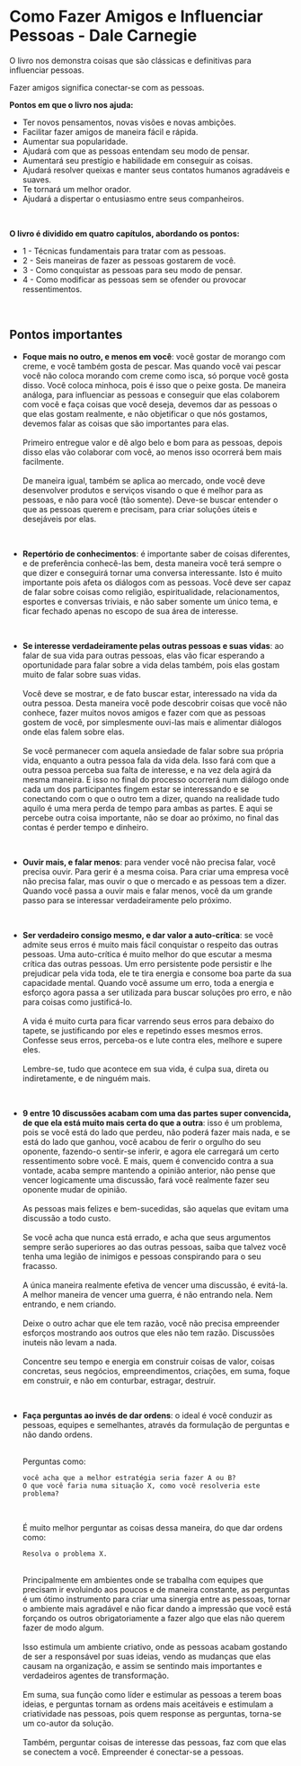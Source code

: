 
# Como Fazer Amigos e Influenciar Pessoas - Dale Carnegie

O livro nos demonstra coisas que são clássicas e definitivas para influenciar pessoas.

Fazer amigos significa conectar-se com as pessoas.

<b>Pontos em que o livro nos ajuda:</b>
- Ter novos pensamentos, novas visões e novas ambições.
- Facilitar fazer amigos de maneira fácil e rápida.
- Aumentar sua popularidade.
- Ajudará com que as pessoas entendam seu modo de pensar.
- Aumentará seu prestígio e habilidade em conseguir as coisas.
- Ajudará resolver queixas e manter seus contatos humanos agradáveis e suaves.
- Te tornará um melhor orador.
- Ajudará a dispertar o entusiasmo entre seus companheiros.

<br>

<b>O livro é dividido em quatro capítulos, abordando os pontos:</b>
- 1 - Técnicas fundamentais para tratar com as pessoas.
- 2 - Seis maneiras de fazer as pessoas gostarem de você.
- 3 - Como conquistar as pessoas para seu modo de pensar.
- 4 - Como modificar as pessoas sem se ofender ou provocar ressentimentos.

<br>

## <b>Pontos importantes</b>

- <b>Foque mais no outro, e menos em você</b>: você gostar de morango com creme, e você também gosta de pescar. Mas quando você vai pescar você não coloca morando com creme como isca, só porque você gosta disso. Você coloca minhoca, pois é isso que o peixe gosta. De maneira análoga, para influenciar as pessoas e conseguir que elas colaborem com você e faça coisas que você deseja, devemos dar as pessoas o que elas gostam realmente, e não objetificar o que nós gostamos, devemos falar as coisas que são importantes para elas.
<br><br>
Primeiro entregue valor e dê algo belo e bom para as pessoas, depois disso elas vão colaborar com você, ao menos isso ocorrerá bem mais facilmente.
<br><br>
De maneira igual, também se aplica ao mercado, onde você deve desenvolver produtos e serviços visando o que é melhor para as pessoas, e não para você (tão somente). Deve-se buscar entender o que as pessoas querem e precisam, para criar soluções úteis e desejáveis por elas.

<br>

- <b>Repertório de conhecimentos</b>: é importante saber de coisas diferentes, e de preferência conhecê-las bem, desta maneira você terá sempre o que dizer e conseguirá tornar uma conversa interessante. Isto é muito importante pois afeta os diálogos com as pessoas. Você deve ser capaz de falar sobre coisas como religião, espiritualidade, relacionamentos, esportes e conversas triviais, e não saber somente um único tema, e ficar fechado apenas no escopo de sua área de interesse.

<br>

- <b>Se interesse verdadeiramente pelas outras pessoas e suas vidas</b>: ao falar de sua vida para outras pessoas, elas vão ficar esperando a oportunidade para falar sobre a vida delas também, pois elas gostam muito de falar sobre suas vidas.
<br><br>
Você deve se mostrar, e de fato buscar estar, interessado na vida da outra pessoa. Desta maneira você pode descobrir coisas que você não conhece, fazer muitos novos amigos e fazer com que as pessoas gostem de você, por simplesmente ouvi-las mais e alimentar diálogos onde elas falem sobre elas.
<br><br>
Se você permanecer com aquela ansiedade de falar sobre sua própria vida, enquanto a outra pessoa fala da vida dela. Isso fará com que a outra pessoa perceba sua falta de interesse, e na vez dela agirá da mesma maneira. E isso no final do processo ocorrerá num diálogo onde cada um dos participantes fingem estar se interessando e se conectando com o que o outro tem a dizer, quando na realidade tudo aquilo é uma mera perda de tempo para ambas as partes. E aqui se percebe outra coisa importante, não se doar ao próximo, no final das contas é perder tempo e dinheiro.

<br>

- <b>Ouvir mais, e falar menos</b>: para vender você não precisa falar, você precisa ouvir. Para gerir é a mesma coisa. Para criar uma empresa você não precisa falar, mas ouvir o que o mercado e as pessoas tem a dizer. Quando você passa a ouvir mais e falar menos, você da um grande passo para se interessar verdadeiramente pelo próximo.

<br>

- <b>Ser verdadeiro consigo mesmo, e dar valor a auto-crítica</b>: se você admite seus erros é muito mais fácil conquistar o respeito das outras pessoas. Uma auto-crítica é muito melhor do que escutar a mesma crítica das outras pessoas. Um erro persistente pode persistir e lhe prejudicar pela vida toda, ele te tira energia e consome boa parte da sua capacidade mental. Quando você assume um erro, toda a energia e esforço agora passa a ser utilizada para buscar soluções pro erro, e não para coisas como justificá-lo.
<br><br>
A vida é muito curta para ficar varrendo seus erros para debaixo do tapete, se justificando por eles e repetindo esses mesmos erros. Confesse seus erros, perceba-os e lute contra eles, melhore e supere eles.
<br><br>
Lembre-se, tudo que acontece em sua vida, é culpa sua, direta ou indiretamente, e de ninguém mais.

<br>

- <b>9 entre 10 discussões acabam com uma das partes super convencida, de que ela está muito mais certa do que a outra</b>: isso é um problema, pois se você está do lado que perdeu, não poderá fazer mais nada, e se está do lado que ganhou, você acabou de ferir o orgulho do seu oponente, fazendo-o sentir-se inferir, e agora ele carregará um certo ressentimento sobre você. E mais, quem é convencido contra a sua vontade, acaba sempre mantendo a opinião anterior, não pense que vencer logicamente uma discussão, fará você realmente fazer seu oponente mudar de opinião.
<br><br>
As pessoas mais felizes e bem-sucedidas, são aquelas que evitam uma discussão a todo custo.
<br><br>
Se você acha que nunca está errado, e acha que seus argumentos sempre serão superiores ao das outras pessoas, saiba que talvez você tenha uma legião de inimigos e pessoas conspirando para o seu fracasso.
<br><br>
A única maneira realmente efetiva de vencer uma discussão, é evitá-la. A melhor maneira de vencer uma guerra, é não entrando nela. Nem entrando, e nem criando.
<br><br>
Deixe o outro achar que ele tem razão, você não precisa empreender esforços mostrando aos outros que eles não tem razão. Discussões inuteis não levam a nada.
<br><br>
Concentre seu tempo e energia em construir coisas de valor, coisas concretas, seus negócios, empreendimentos, criações, em suma, foque em construir, e não em conturbar, estragar, destruir.

<br>

- <b>Faça perguntas ao invés de dar ordens</b>: o ideal é você conduzir as pessoas, equipes e semelhantes, através da formulação de perguntas e não dando ordens.

    <br>
    Perguntas como:
    
    ```
    você acha que a melhor estratégia seria fazer A ou B?
    O que você faria numa situação X, como você resolveria este problema?
    ```
    <br>

    É muito melhor perguntar as coisas dessa maneira, do que dar ordens como:
    ```
    Resolva o problema X.
    ```
    <br>
    Principalmente em ambientes onde se trabalha com equipes que precisam ir evoluindo aos poucos e de maneira constante, as perguntas é um ótimo instrumento para criar uma sinergia entre as pessoas, tornar o ambiente mais agradável e não ficar dando a impressão que você está forçando os outros obrigatoriamente a fazer algo que elas não querem fazer de modo algum.
    <br><br>
    Isso estimula um ambiente criativo, onde as pessoas acabam gostando de ser a responsável por suas ideias, vendo as mudanças que elas causam na organização, e assim se sentindo mais importantes e verdadeiros agentes de transformação.
    <br><br>
    Em suma, sua função como líder e estimular as pessoas a terem boas ideias, e perguntas tornam as ordens mais aceitáveis e estimulam a criatividade nas pessoas, pois quem response as perguntas, torna-se um co-autor da solução.
    <br><br>
    Também, perguntar coisas de interesse das pessoas, faz com que elas se conectem a você. Empreender é conectar-se a pessoas.


